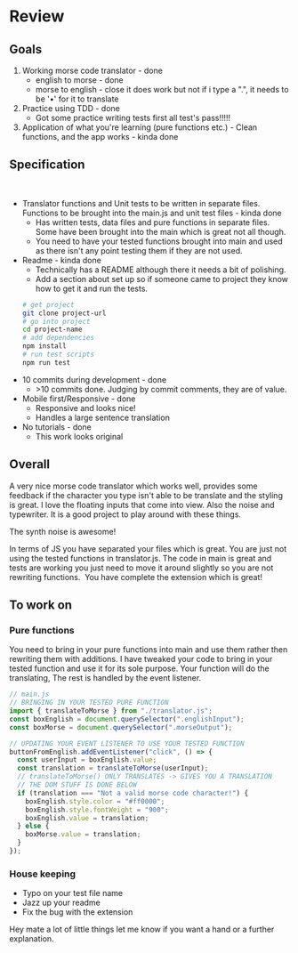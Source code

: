 # Review

## Goals

1. Working morse code translator - done
   - english to morse - done
   - morse to english - close it does work but not if i type a ".", it needs to be '•' for it to translate
2. Practice using TDD - done
   - Got some practice writing tests first all test's pass!!!!!
3. Application of what you're learning (pure functions etc.) - Clean functions, and the app works - kinda done
   ​

## Specification

​

- Translator functions and Unit tests to be written in separate files. Functions to be brought into the main.js and unit test files - kinda done
  - Has written tests, data files and pure functions in separate files. Some have been brought into the main which is great not all though.
  - You need to have your tested functions brought into main and used as there isn't any point testing them if they are not used.
- Readme - kinda done
  - Technically has a README although there it needs a bit of polishing.
  - Add a section about set up so if someone came to project they know how to get it and run the tests.
  ```bash
  # get project
  git clone project-url
  # go into project
  cd project-name
  # add dependencies
  npm install
  # run test scripts
  npm run test
  ```
- 10 commits during development - done
  - \>10 commits done. Judging by commit comments, they are of value.
- Mobile first/Responsive - done
  - Responsive and looks nice!
  - Handles a large sentence translation
- No tutorials - done
  - This work looks original
    ​

## Overall

​​A very nice morse code translator which works well, provides some feedback if the character you type isn't able to be translate and the styling is great. I love the floating inputs that come into view. Also the noise and typewriter. It is a good project to play around with these things. 

The synth noise is awesome!

In terms of JS you have separated your files which is great. You are just not using the tested functions in translator.js. The code in main is great and tests are working you just need to move it around slightly so you are not rewriting functions.
​
You have complete the extension which is great!
​

## To work on

### Pure functions

You need to bring in your pure functions into main and use them rather then rewriting them with additions. I have tweaked your code to bring in your tested function and use it for its sole purpose. Your function will do the translating, The rest is handled by the event listener.

```js
// main.js
// BRINGING IN YOUR TESTED PURE FUNCTION
import { translateToMorse } from "./translator.js";
const boxEnglish = document.querySelector(".englishInput");
const boxMorse = document.querySelector(".morseOutput");

// UPDATING YOUR EVENT LISTENER TO USE YOUR TESTED FUNCTION
buttonFromEnglish.addEventListener("click", () => {
  const userInput = boxEnglish.value;
  const translation = translateToMorse(userInput);
  // translateToMorse() ONLY TRANSLATES -> GIVES YOU A TRANSLATION
  // THE DOM STUFF IS DONE BELOW
  if (translation === "Not a valid morse code character!") {
    boxEnglish.style.color = "#ff0000";
    boxEnglish.style.fontWeight = "900";
    boxEnglish.value = translation;
  } else {
    boxMorse.value = translation;
  }
});
```

### House keeping

- Typo on your test file name
- Jazz up your readme
- Fix the bug with the extension

Hey mate a lot of little things let me know if you want a hand or a further explanation.
